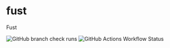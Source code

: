 # fust
Fust

![GitHub branch check runs](https://img.shields.io/github/check-runs/atlanssia/fust/main)
![GitHub Actions Workflow Status](https://img.shields.io/github/actions/workflow/status/atlanssia/fust/rust.yml)
